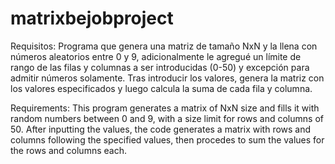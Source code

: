 ﻿# matrixbejobproject
 
Requisitos: 
Programa que genera una matriz de tamaño NxN y la llena con números aleatorios entre 0 y 9, adicionalmente le agregué un límite de rango de las filas y columnas a ser introducidas (0-50) y excepción para admitir números solamente. Tras introducir los valores, genera la matriz con los valores especificados y luego calcula la suma de cada fila y columna. 

Requirements: 
This program generates a matrix of NxN size and fills it with random numbers between 0 and 9, with a size limit for rows and columns of 50. After inputting the values, the code generates a matrix with rows and columns following the specified values, then procedes to sum the values for the rows and columns each. 
